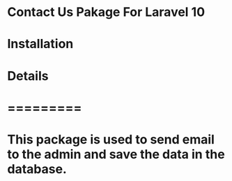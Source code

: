 # Contact Us Pakage For Laravel 10 

# Installation

# Details
# =========
# This package is used to send email to the admin and save the data in the database.
